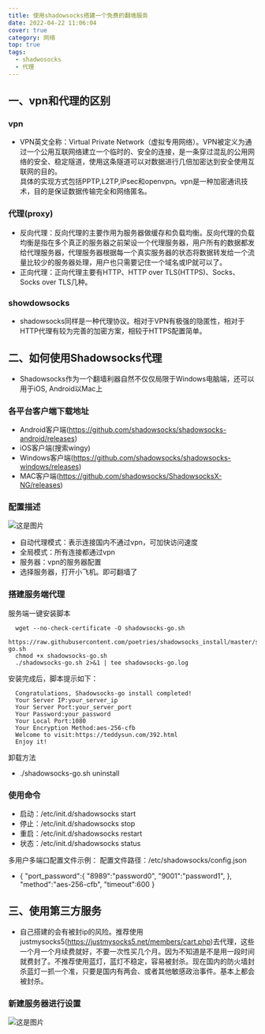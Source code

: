 ```yaml
---
title: 使用shadowsocks搭建一个免费的翻墙服务  
date: 2022-04-22 11:06:04  
cover: true   
category: 网络  
top: true  
tags: 
  - shadwosocks
  - 代理
---
```


## 一、vpn和代理的区别

### vpn
- VPN英文全称：Virtual Private Network（虚拟专用网络）。VPN被定义为通过一个公用互联网络建立一个临时的、安全的连接，是一条穿过混乱的公用网络的安全、稳定隧道，使用这条隧道可以对数据进行几倍加密达到安全使用互联网的目的。  
  具体的实现方式包括PPTP,L2TP,IPsec和openvpn。vpn是一种加密通讯技术，目的是保证数据传输完全和网络匿名。  

### 代理(proxy)
- 反向代理：反向代理的主要作用为服务器做缓存和负载均衡。反向代理的负载均衡是指在多个真正的服务器之前架设一个代理服务器，用户所有的数据都发给代理服务器，代理服务器根据每一个真实服务器的状态将数据转发给一个流量比较少的服务器处理，用户也只需要记住一个域名或IP就可以了。
- 正向代理：正向代理主要有HTTP、HTTP over TLS(HTTPS)、Socks、Socks over TLS几种。  

### showdowsocks
- shadowsocks同样是一种代理协议。相对于VPN有极强的隐匿性，相对于HTTP代理有较为完善的加密方案，相较于HTTPS配置简单。  

## 二、如何使用Shadowsocks代理
- Shadowsocks作为一个翻墙利器自然不仅仅局限于Windows电脑端，还可以用于iOS, Android以Mac上  
### 各平台客户端下载地址
- Android客户端(https://github.com/shadowsocks/shadowsocks-android/releases)
- iOS客户端(搜索wingy)
- Windows客户端(https://github.com/shadowsocks/shadowsocks-windows/releases)
- MAC客户端(https://github.com/shadowsocks/ShadowsocksX-NG/releases)

### 配置描述
![这是图片](/img/422/peizhi.png "Magic Gardens")
- 自动代理模式：表示连接国内不通过vpn，可加快访问速度
- 全局模式：所有连接都通过vpn
- 服务器：vpn的服务器配置
- 选择服务器，打开小飞机。即可翻墙了

### 搭建服务端代理
服务端一键安装脚本
```
  wget --no-check-certificate -O shadowsocks-go.sh 
  https://raw.githubusercontent.com/poetries/shadowsocks_install/master/shadowsocks-go.sh
  chmod +x shadowsocks-go.sh
  ./shadowsocks-go.sh 2>&1 | tee shadowsocks-go.log 
```

安装完成后，脚本提示如下：
```
  Congratulations, Shadowsocks-go install completed!
  Your Server IP:your_server_ip
  Your Server Port:your_server_port
  Your Password:your_password
  Your Local Port:1080
  Your Encryption Method:aes-256-cfb
  Welcome to visit:https://teddysun.com/392.html
  Enjoy it!  
```

卸载方法
- ./shadowsocks-go.sh uninstall

### 使用命令
- 启动：/etc/init.d/shadowsocks start
- 停止：/etc/init.d/shadowsocks stop
- 重启：/etc/init.d/shadowsocks restart
- 状态：/etc/init.d/shadowsocks status

多用户多端口配置文件示例： 配置文件路径：/etc/shadowsocks/config.json  
- {
  "port_password":{
  "8989":"password0",
  "9001":"password1",
  },
  "method":"aes-256-cfb",
  "timeout":600
  }

## 三、使用第三方服务
- 自己搭建的会有被封ip的风险。推荐使用justmysocks5(https://justmysocks5.net/members/cart.php)去代理，这些一个月一个月续费就好，不要一次性买几个月。因为不知道是不是用一段时间就费封了。不推荐使用蓝灯，蓝灯不稳定，容易被封杀。现在国内的防火墙封杀蓝灯一抓一个准，只要是国内有两会、或者其他敏感政治事件。基本上都会被封杀。  

### 新建服务器进行设置
![这是图片](/img/422/fuwuqi.png "Magic Gardens")